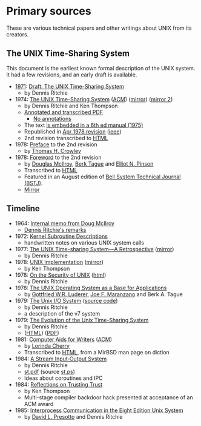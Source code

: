 # Primary sources

These are various technical papers and other writings about UNIX from its creators.

## The UNIX Time-Sharing System

This document is the earliest known formal description of the UNIX system. It had a few revisions, and an early draft is available.

* [1971](https://minnie.tuhs.org/pipermail/tuhs/2015-November/007703.html): [Draft: The UNIX Time-Sharing System](https://www.tuhs.org/Archive/Distributions/Research/McIlroy_v0/UnixEditionZero-Threshold_OCR.pdf)
  * by Dennis Ritchie
* 1974: [The UNIX Time-Sharing System](https://citeseerx.ist.psu.edu/viewdoc/download?doi=10.1.1.112.595&rep=rep1&type=pdf) ([ACM](https://dl.acm.org/doi/10.1145/361011.361061)) ([mirror](http://www.tom-yam.or.jp/2238/ref/unix.pdf)) ([mirror 2](https://www.tuhs.org/Archive/Documentation/Papers/unix_cacm74.pdf))
  * by Dennis Ritchie and Ken Thompson
  * [Annotated and transcribed PDF](https://people.eecs.berkeley.edu/~brewer/cs262/UNIX-annotated.pdf)
    * [No annotations](https://dsf.berkeley.edu/cs262/unix.pdf)
  * The text [is embedded in a 6th ed manual (1975)](https://archive.org/details/v6-manual/page/n307/mode/2up)
  * Republished in [Apr 1978 revision](https://www.tuhs.org/Archive/Documentation/Papers/BSTJ/bstj57-6-1905.pdf) ([ieee](https://ieeexplore.ieee.org/document/6770404))
  * 2nd revision transcribed to [HTML](https://cseweb.ucsd.edu/~ricko/CSE80/Unix_TimeSharing_System_cacm.html)
* 1978: [Preface](https://www.tuhs.org/Archive/Documentation/Papers/BSTJ/bstj57-6-1897.pdf) to the 2nd revision
  * by [Thomas H. Crowley](https://obits.nj.com/obituaries/starledger/obituary.aspx?n=thomas-h-crowley&pid=172608782&fhid=17771)
* 1978: [Foreword](https://archive.org/details/bstj57-6-1899/mode/2up) to the 2nd revision
  * by [Douglas McIlroy](https://www.cs.dartmouth.edu/~doug/), [Berk Tague](http://doc.cat-v.org/unix/oral-history/precis/tague.htm) and [Elliot N. Pinson](https://dl.acm.org/profile/81385595755)
  * Transcribed to [HTML](https://danluu.com/mcilroy-unix/)
  * Featured in an August edition of [Bell System Technical Journal (BSTJ)](https://en.wikipedia.org/wiki/Bell_Labs_Technical_Journal).
  * [Mirror](https://www.tuhs.org/Archive/Documentation/Papers/BSTJ/bstj57-6-2201.pdf)

## Timeline

* 1964: [Internal memo from Doug McIlroy](https://www.bell-labs.com/usr/dmr/www/mdmpipe.pdf)
   * [Dennis Ritchie's remarks](https://www.bell-labs.com/usr/dmr/www/mdmpipe.html)
* 1972: [Kernel Subroutine Descriptions](http://www.bitsavers.org/pdf/bellLabs/unix/Kernel_Subroutine_Descriptions_Mar72.pdf)
  * handwritten notes on various UNIX system calls
* 1977: [The UNIX Time-sharing System—A Retrospective](https://citeseerx.ist.psu.edu/viewdoc/download?doi=10.1.1.90.7620&rep=rep1&type=pdf) ([mirror](https://www.tuhs.org/Archive/Documentation/Papers/BSTJ/bstj57-6-1947.pdf))
  * by Dennis Ritchie
* 1978: [UNIX Implementation](https://people.eecs.berkeley.edu/~prabal/resources/osprelim/Tho78.pdf) ([mirror](https://www.tuhs.org/Archive/Documentation/Papers/BSTJ/bstj57-6-1931.pdf))
  * by Ken Thompson
* 1978: [On the Security of UNIX](http://www.tom-yam.or.jp/2238/ref/secur.pdf) ([html](https://www.mirbsd.org/htman/i386/manSMM/16.security.htm))
  * by Dennis Ritchie
* 1978: [The UNIX Operating System as a Base for Applications](https://www.tuhs.org/Archive/Documentation/Papers/BSTJ/bstj57-6-2201.pdf)
   * by [Gottfried W.R. Luderer](https://dblp.org/pid/82/2394.html), [Joe F. Maranzano](https://rosenet.org/474/Joe-Maranzano) and Berk A. Tague
* 1979: [The Unix I/O System](http://www.tom-yam.or.jp/2238/ref/iosys.pdf) ([source code](https://9p.io/7thEdMan/vol2/iosys))
  * by Dennis Ritchie
  * a description of the v7 system
* 1979: [The Evolution of the Unix Time-Sharing System](http://cm.bell-labs.co/who/dmr/hist.html)
  - by Dennis Ritchie
  - ([HTML](https://www.bell-labs.com/usr/dmr/www/hist.html)) ([PDF](https://www.bell-labs.com/usr/dmr/www/hist.pdf))
* 1981: [Computer Aids for Writers](https://archive.org/details/sigplan-sigoa-text-manipulation/page/n67/mode/2up) ([ACM](https://dl.acm.org/doi/abs/10.1145/872730.806455?originalServiceName=showPdf))
  * by [Lorinda Cherry](http://www.princeton.edu/~hos/frs122/precis/cherry1.htm)
  * Transcribed to [HTML](https://www.mirbsd.org/htman/i386/manUSD/29.diction.htm), from a MirBSD man page on diction
* 1984: [A Stream Input‐Output System](https://onlinelibrary.wiley.com/doi/abs/10.1002/j.1538-7305.1984.tb00071.x)
  * by Dennis Ritchie
  * [st.pdf](http://www.bell-labs.com/usr/dmr/www/st.pdf) (source [st.ps](http://www.bell-labs.com/usr/dmr/www/st.ps))
  * Ideas about coroutines and IPC
* 1984: [Reflections on Trusting Trust](https://www.win.tue.nl/~aeb/linux/hh/thompson/trust.html)
  * by Ken Thompson
  * Multi-stage compiler backdoor hack presented at acceptance of an ACM award
* 1985: [Interprocess Communication in the Eight Edition Unix System](https://www.tuhs.org/Archive/Documentation/Papers/Interprocess_Communications_in_the_8th_Edition_Unix_Ritchie+Presotto_USENIX_SUMMER_19850612.pdf)
  * by [David L. Presotto](https://dblp.org/pid/10/5768.html) and Dennis Ritchie
